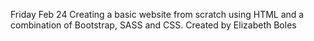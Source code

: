 Friday Feb 24
Creating a basic website from scratch using HTML and a combination of Bootstrap, SASS and CSS.
Created by Elizabeth Boles
